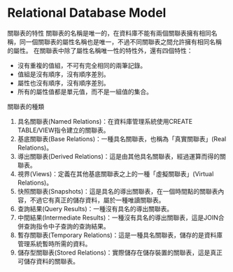 # Relational Database Model

關聯表的特性
關聯表的名稱是唯一的，在資料庫不能有兩個關聯表擁有相同名稱，同一個關聯表的屬性名稱也是唯一，不過不同關聯表之間允許擁有相同名稱
的屬性。
在關聯表中除了屬性名稱唯一性的特性外，還有四個特性：
* 沒有重複的值組，不可有完全相同的兩筆記錄。
* 值組是沒有順序，沒有順序差別。
* 屬性也沒有順序，沒有順序差別。
* 所有的屬性值都是單元值，而不是一組值的集合。

關聯表的種類
1.	具名關聯表(Named Relations)：在資料庫管理系統使用CREATE TABLE/VIEW指令建立的關聯表。
2.	基底關聯表(Base Relations)：一種具名關聯表，也稱為「真實關聯表」(Real Relations)。
3.	導出關聯表(Derived Relations)：這是由其他具名關聯表，經過運算而得的關聯表。
4.	視界(Views)：定義在其他基底關聯表之上的一種「虛擬關聯表」(Virtual Relations)。
5.	快照關聯表(Snapshots)：這是具名的導出關聯表，在一個時間點的關聯表內容，不過它有真正的儲存資料，屬於一種唯讀關聯表。
6.	查詢結果(Query Results)：一種沒有具名的導出關聯表。
7.	中間結果(Intermediate Results)：一種沒有具名的導出關聯表，這是JOIN合併查詢指令中子查詢的查詢結果。
8.	暫存關聯表(Temporary Relations)：這是一種具名關聯表，儲存的是資料庫管理系統暫時所需的資料。
9.	儲存型關聯表(Stored Relations)：實際儲存在儲存裝置的關聯表，這是真正可儲存資料的關聯表。

